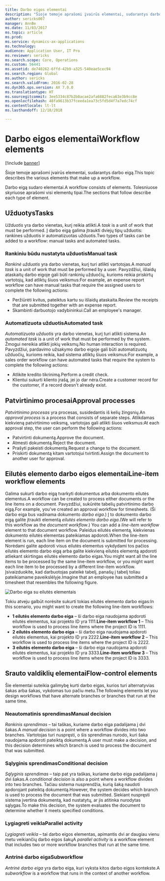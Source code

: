 ```yaml
---
title: Darbo eigos elementai
description: "Šioje temoje aprašomi įvairūs elementai, sudarantys darbo eigą."
author: sericks007
manager: AnnBe
ms.date: 11/03/2017
ms.topic: article
ms.prod: 
ms.service: dynamics-ax-applications
ms.technology: 
audience: Application User, IT Pro
ms.reviewer: sericks
ms.search.scope: Core, Operations
ms.custom: 56441
ms.assetid: de740262-6ffd-42b9-a325-540eae5cec94
ms.search.region: Global
ms.author: sericks
ms.search.validFrom: 2016-02-28
ms.dyn365.ops.version: AX 7.0.0
ms.translationtype: HT
ms.sourcegitcommit: 3ee5334c87b2b0acae2afa6882feca63e3b9cc8e
ms.openlocfilehash: 48fa9613b37fceeda1ea73c5fd5d4f7a7edc74cf
ms.contentlocale: lt-lt
ms.lasthandoff: 12/18/2018

---
```


# <a name="workflow-elements"></a><span data-ttu-id="a2393-103">Darbo eigos elementai</span><span class="sxs-lookup"><span data-stu-id="a2393-103">Workflow elements</span></span>

[!include [banner](../includes/banner.md)]

<span data-ttu-id="a2393-104">Šioje temoje aprašomi įvairūs elementai, sudarantys darbo eigą.</span><span class="sxs-lookup"><span data-stu-id="a2393-104">This topic describes the various elements that make up a workflow.</span></span>

<span data-ttu-id="a2393-105">Darbo eigą sudaro elementai.</span><span class="sxs-lookup"><span data-stu-id="a2393-105">A workflow consists of elements.</span></span> <span data-ttu-id="a2393-106">Tolesniuose skyriuose aprašomi visi elementų tipai.</span><span class="sxs-lookup"><span data-stu-id="a2393-106">The sections that follow describe each type of element.</span></span>

## <a name="tasks"></a><span data-ttu-id="a2393-107">Užduotys</span><span class="sxs-lookup"><span data-stu-id="a2393-107">Tasks</span></span>

<span data-ttu-id="a2393-108">*Užduotis* yra darbo vienetas, kurį reikia atlikti.</span><span class="sxs-lookup"><span data-stu-id="a2393-108">A *task* is a unit of work that must be performed.</span></span> <span data-ttu-id="a2393-109">Į darbo eigą galima įtraukti dviejų tipų užduotis: rankines užduotis ir automatizuotas užduotis.</span><span class="sxs-lookup"><span data-stu-id="a2393-109">Two types of tasks can be added to a workflow: manual tasks and automated tasks.</span></span>

### <a name="manual-task"></a><span data-ttu-id="a2393-110">Rankiniu būdu nustatyta užduotis</span><span class="sxs-lookup"><span data-stu-id="a2393-110">Manual task</span></span>

<span data-ttu-id="a2393-111">*Rankinė užduotis* yra darbo vienetas, kurį turi atlikti vartotojas.</span><span class="sxs-lookup"><span data-stu-id="a2393-111">A *manual task* is a unit of work that must be performed by a user.</span></span> <span data-ttu-id="a2393-112">Pavyzdžiui, išlaidų ataskaitų darbo eigoje gali būti rankinių užduočių, kurioms reikia priskirtų vartotojų, kad atliktų šiuos veiksmus:</span><span class="sxs-lookup"><span data-stu-id="a2393-112">For example, an expense report workflow can have manual tasks that require the assigned users to complete the following actions:</span></span>

- <span data-ttu-id="a2393-113">Peržiūrėti kvitus, pateiktus kartu su išlaidų ataskaita.</span><span class="sxs-lookup"><span data-stu-id="a2393-113">Review the receipts that are submitted together with an expense report.</span></span>
- <span data-ttu-id="a2393-114">Skambinti darbuotojo vadybininkui.</span><span class="sxs-lookup"><span data-stu-id="a2393-114">Call an employee's manager.</span></span>

### <a name="automated-task"></a><span data-ttu-id="a2393-115">Automatizuota užduotis</span><span class="sxs-lookup"><span data-stu-id="a2393-115">Automated task</span></span>

<span data-ttu-id="a2393-116">*Automatizuota užduotis* yra darbo vienetas, kurį turi atlikti sistema.</span><span class="sxs-lookup"><span data-stu-id="a2393-116">An *automated task* is a unit of work that must be performed by the system.</span></span> <span data-ttu-id="a2393-117">Žmogui nereikia atlikti jokių veiksmų.</span><span class="sxs-lookup"><span data-stu-id="a2393-117">No human interaction is required.</span></span> <span data-ttu-id="a2393-118">Pavyzdžiui, pardavimo užsakymo darbo eigoje gali būti automatizuotų užduočių, kurioms reikia, kad sistema atliktų šiuos veiksmus:</span><span class="sxs-lookup"><span data-stu-id="a2393-118">For example, a sales order workflow can have automated tasks that require the system to complete the following actions:</span></span>

- <span data-ttu-id="a2393-119">Atlikite kredito tikrinimą.</span><span class="sxs-lookup"><span data-stu-id="a2393-119">Perform a credit check.</span></span>
- <span data-ttu-id="a2393-120">Klientui sukurti kliento įrašą, jei jo dar nėra.</span><span class="sxs-lookup"><span data-stu-id="a2393-120">Create a customer record for the customer, if a record doesn't already exist.</span></span>

## <a name="approval-processes"></a><span data-ttu-id="a2393-121">Patvirtinimo procesai</span><span class="sxs-lookup"><span data-stu-id="a2393-121">Approval processes</span></span>

<span data-ttu-id="a2393-122">*Patvirtinimo procesas* yra procesas, susidedantis iš kelių žingsnių.</span><span class="sxs-lookup"><span data-stu-id="a2393-122">An *approval process* is a process that consists of separate steps.</span></span> <span data-ttu-id="a2393-123">Atlikdamas kiekvieną patvirtinimo veiksmą, vartotojas gali atlikti šiuos veiksmus:</span><span class="sxs-lookup"><span data-stu-id="a2393-123">At each approval step, the user can perform the following actions:</span></span>

- <span data-ttu-id="a2393-124">Patvirtinti dokumentą.</span><span class="sxs-lookup"><span data-stu-id="a2393-124">Approve the document.</span></span>
- <span data-ttu-id="a2393-125">Atmesti dokumentą.</span><span class="sxs-lookup"><span data-stu-id="a2393-125">Reject the document.</span></span>
- <span data-ttu-id="a2393-126">Prašyti pakeisti dokumentą.</span><span class="sxs-lookup"><span data-stu-id="a2393-126">Request a change to the document.</span></span>
- <span data-ttu-id="a2393-127">Priskirti dokumentą kitam vartotojui tvirtinti.</span><span class="sxs-lookup"><span data-stu-id="a2393-127">Assign the document to another user for approval.</span></span>

## <a name="line-item-workflow-elements"></a><span data-ttu-id="a2393-128">Eilutės elemento darbo eigos elementai</span><span class="sxs-lookup"><span data-stu-id="a2393-128">Line-item workflow elements</span></span>

<span data-ttu-id="a2393-129">Galima sukurti darbo eigą tvarkyti dokumentus arba dokumento eilutės elementus.</span><span class="sxs-lookup"><span data-stu-id="a2393-129">A workflow can be created to process either documents or the line items on a document.</span></span> <span data-ttu-id="a2393-130">Pavyzdžiui, sukūrėte tabelių patvirtinimo darbo eigą.</span><span class="sxs-lookup"><span data-stu-id="a2393-130">For example, you've created an approval workflow for timesheets.</span></span> <span data-ttu-id="a2393-131">(Ši darbo eiga bus vadinama dokumento *darbo eiga*.) Į to dokumento darbo eigą galite įtraukti elementą *eilutės elemento darbo eiga*.</span><span class="sxs-lookup"><span data-stu-id="a2393-131">(We will refer to this workflow as the *document workflow*.) You can add a *line-item workflow* element to that document workflow.</span></span> <span data-ttu-id="a2393-132">Paleidus eilutės elementą, kiekvienas dokumento eilutės elementas pateikiamas apdoroti.</span><span class="sxs-lookup"><span data-stu-id="a2393-132">When the line-item element is run, each line item on the document is submitted for processing.</span></span> <span data-ttu-id="a2393-133">Norėdami galite apdoroti visus eilutės elementus vykdydami tos pačios eilutės elemento darbo eigą arba galite kiekvieną eilutės elementą apdoroti atliekant skirtingas eilutės elemento darbo eigas.</span><span class="sxs-lookup"><span data-stu-id="a2393-133">You might want all the line items to be processed by the same line-item workflow, or you might want each line item to be processed by a different line-item workflow.</span></span> <span data-ttu-id="a2393-134">Įsivaizduokite, kad darbuotojas pateikė tabelį, panašų į tabelį toliau pateikiamame paveikslėlyje.</span><span class="sxs-lookup"><span data-stu-id="a2393-134">Imagine that an employee has submitted a timesheet that resembles the following figure.</span></span>

![Darbo eiga su eilutės elementais](./media/workflow_lineitemworkflow.gif)

<span data-ttu-id="a2393-136">Tokiu atveju galbūt norėsite sukurti tokias eilutės elemento darbo eigas:</span><span class="sxs-lookup"><span data-stu-id="a2393-136">In this scenario, you might want to create the following line-item workflows:</span></span>

- <span data-ttu-id="a2393-137">**1 eilutės elemento darbo eiga** – ši darbo eiga naudojama apdoroti eilutės elementus, kai projekto ID yra 1111.</span><span class="sxs-lookup"><span data-stu-id="a2393-137">**Line-item workflow 1** – This workflow is used to process line items where the project ID is 1111.</span></span>
- <span data-ttu-id="a2393-138">**2 eilutės elemento darbo eiga** – ši darbo eiga naudojama apdoroti eilutės elementus, kai projekto ID yra 2222.</span><span class="sxs-lookup"><span data-stu-id="a2393-138">**Line-item workflow 2** – This workflow is used to process line items where the project ID is 2222.</span></span>
- <span data-ttu-id="a2393-139">**3 eilutės elemento darbo eiga** – ši darbo eiga naudojama apdoroti eilutės elementus, kai projekto ID yra 3333.</span><span class="sxs-lookup"><span data-stu-id="a2393-139">**Line-item workflow 3** – This workflow is used to process line items where the project ID is 3333.</span></span>

## <a name="flow-control-elements"></a><span data-ttu-id="a2393-140">Srauto valdiklių elementai</span><span class="sxs-lookup"><span data-stu-id="a2393-140">Flow-control elements</span></span>

<span data-ttu-id="a2393-141">Šie elementai suteikia galimybę kurti darbo eigas, kurios turi alternatyvias šakas arba šakas, vykdomas tuo pačiu metu.</span><span class="sxs-lookup"><span data-stu-id="a2393-141">The following elements let you design workflows that have alternate branches or branches that run at the same time.</span></span>

### <a name="manual-decision"></a><span data-ttu-id="a2393-142">Neautomatinis sprendimas</span><span class="sxs-lookup"><span data-stu-id="a2393-142">Manual decision</span></span>

<span data-ttu-id="a2393-143">*Rankinis sprendimas* – tai taškas, kuriame darbo eiga padalijama į dvi šakas.</span><span class="sxs-lookup"><span data-stu-id="a2393-143">A *manual decision* is a point where a workflow divides into two branches.</span></span> <span data-ttu-id="a2393-144">Vartotojas turi nuspręsti, o šis sprendimas nurodo, kuri šaka naudojama apdoroti pateiktą dokumentą.</span><span class="sxs-lookup"><span data-stu-id="a2393-144">A user must make a decision, and this decision determines which branch is used to process the document that was submitted.</span></span>

### <a name="conditional-decision"></a><span data-ttu-id="a2393-145">Sąlyginis sprendimas</span><span class="sxs-lookup"><span data-stu-id="a2393-145">Conditional decision</span></span>

<span data-ttu-id="a2393-146">*Sąlyginis sprendimas* – taip pat yra taškas, kuriame darbo eiga padalijama į dvi šakas.</span><span class="sxs-lookup"><span data-stu-id="a2393-146">A *conditional decision* is also a point where a workflow divides into two branches.</span></span> <span data-ttu-id="a2393-147">Tačiau sistema nusprendžia, kurią šaką naudoti apdorojant pateiktą dokumentą.</span><span class="sxs-lookup"><span data-stu-id="a2393-147">However, the system decides which branch is used to process the document that was submitted.</span></span> <span data-ttu-id="a2393-148">Siekiant nuspręsti sistema įvertina dokumentą, kad nustatytų, ar jis atitinka nurodytas sąlygas.</span><span class="sxs-lookup"><span data-stu-id="a2393-148">To make this decision, the system evaluates the document to determine whether it meets specified conditions.</span></span>

### <a name="parallel-activity"></a><span data-ttu-id="a2393-149">Lygiagreti veikla</span><span class="sxs-lookup"><span data-stu-id="a2393-149">Parallel activity</span></span>

<span data-ttu-id="a2393-150">*Lygiagreti veikla* – tai darbo eigos elementas, apimantis dvi ar daugiau vienu metu veikiančių darbo eigos šakų</span><span class="sxs-lookup"><span data-stu-id="a2393-150">A *parallel activity* is a workflow element that includes two or more workflow branches that run at the same time.</span></span>

### <a name="subworkflow"></a><span data-ttu-id="a2393-151">Antrinė darbo eiga</span><span class="sxs-lookup"><span data-stu-id="a2393-151">Subworkflow</span></span>

<span data-ttu-id="a2393-152">*Antrinė darbo eiga* yra darbo eiga, kuri vyksta kitos darbo eigos kontekste.</span><span class="sxs-lookup"><span data-stu-id="a2393-152">A *subworkflow* is a workflow that runs in the context of another workflow.</span></span>

